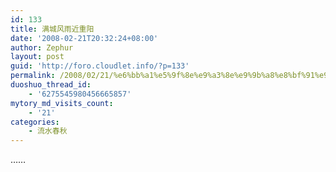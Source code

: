 ```yaml
---
id: 133
title: 满城风雨近重阳
date: '2008-02-21T20:32:24+08:00'
author: Zephur
layout: post
guid: 'http://foro.cloudlet.info/?p=133'
permalink: /2008/02/21/%e6%bb%a1%e5%9f%8e%e9%a3%8e%e9%9b%a8%e8%bf%91%e9%87%8d%e9%98%b3/
duoshuo_thread_id:
    - '6275545980456665857'
mytory_md_visits_count:
    - '21'
categories:
    - 流水春秋
---
```


……